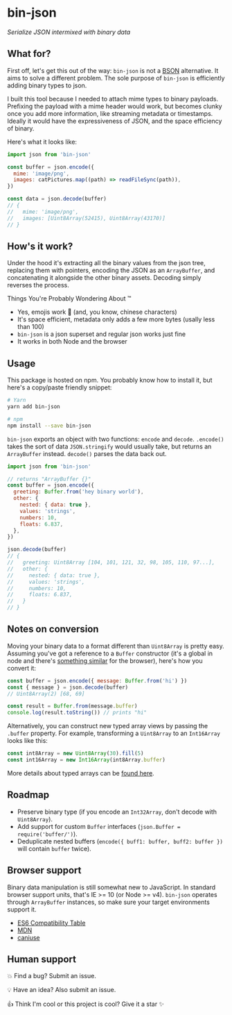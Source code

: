 # bin-json
*Serialize JSON intermixed with binary data*

## What for?
First off, let's get this out of the way: `bin-json` is not a [BSON](https://docs.mongodb.com/manual/reference/bson-types/) alternative. It aims to solve a different problem. The sole purpose of `bin-json` is efficiently adding binary types to json.

I built this tool because I needed to attach mime types to binary payloads. Prefixing the payload with a mime header would work, but becomes clunky once you add more information, like streaming metadata or timestamps. Ideally it would have the expressiveness of JSON, and the space efficiency of binary.

Here's what it looks like:

```js
import json from 'bin-json'

const buffer = json.encode({
  mime: 'image/png',
  images: catPictures.map((path) => readFileSync(path)),
})

const data = json.decode(buffer)
// {
//   mime: 'image/png',
//   images: [Uint8Array(52415), Uint8Array(43170)]
// }
```

## How's it work?

Under the hood it's extracting all the binary values from the json tree, replacing them with pointers, encoding the JSON as an `ArrayBuffer`, and concatenating it alongside the other binary assets. Decoding simply reverses the process.

Things You're Probably Wondering About :tm:

- Yes, emojis work :clap: (and, you know, chinese characters)
- It's space efficient, metadata only adds a few more bytes (usally less than 100)
- `bin-json` is a json superset and regular json works just fine
- It works in both Node and the browser

## Usage
This package is hosted on npm. You probably know how to install it, but here's a copy/paste friendly snippet:

```sh
# Yarn
yarn add bin-json

# npm
npm install --save bin-json
```

`bin-json` exports an object with two functions: `encode` and `decode`. `.encode()` takes the sort of data `JSON.stringify` would usually take, but returns an `ArrayBuffer` instead. `decode()` parses the data back out.

```js
import json from 'bin-json'

// returns "ArrayBuffer {}"
const buffer = json.encode({
  greeting: Buffer.from('hey binary world'),
  other: {
    nested: { data: true },
    values: 'strings',
    numbers: 10,
    floats: 6.837,
  },
})

json.decode(buffer)
// {
//   greeting: Uint8Array [104, 101, 121, 32, 98, 105, 110, 97...],
//   other: {
//     nested: { data: true },
//     values: 'strings',
//     numbers: 10,
//     floats: 6.837,
//   }
// }
```

## Notes on conversion
Moving your binary data to a format different than `Uint8Array` is pretty easy. Assuming you've got a reference to a `Buffer` constructor (it's a global in node and there's [something similar](https://www.npmjs.com/package/buffer) for the browser), here's how you convert it:

```js
const buffer = json.encode({ message: Buffer.from('hi') })
const { message } = json.decode(buffer)
// Uint8Array(2) [68, 69]

const result = Buffer.from(message.buffer)
console.log(result.toString()) // prints "hi"
```

Alternatively, you can construct new typed array views by passing the `.buffer` property. For example, transforming a `Uint8Array` to an `Int16Array` looks like this:

```js
const int8Array = new Uint8Array(30).fill(5)
const int16Array = new Int16Array(int8Array.buffer)
```

More details about typed arrays can be [found here](https://developer.mozilla.org/en-US/docs/Web/JavaScript/Reference/Global_Objects/TypedArray).

## Roadmap
- Preserve binary type (if you encode an `Int32Array`, don't decode with `Uint8Array`).
- Add support for custom `Buffer` interfaces (`json.Buffer = require('buffer/')`).
- Deduplicate nested buffers (`encode({ buff1: buffer, buff2: buffer })` will contain `buffer` twice).

## Browser support
Binary data manipulation is still somewhat new to JavaScript. In standard browser support units, that's IE >= 10 (or Node >= v4). `bin-json` operates through `ArrayBuffer` instances, so make sure your target environments support it.

- [ES6 Compatibility Table](https://kangax.github.io/compat-table/es6/#test-typed_arrays)
- [MDN](https://developer.mozilla.org/en-US/docs/Web/JavaScript/Reference/Global_Objects/TypedArray#Browser_compatibility)
- [caniuse](http://caniuse.com/#search=typed%20arrays)

## Human support
:collision: Find a bug? Submit an issue.

:bulb: Have an idea? Also submit an issue.

:thumbsup: Think I'm cool or this project is cool? Give it a star :sparkles:
